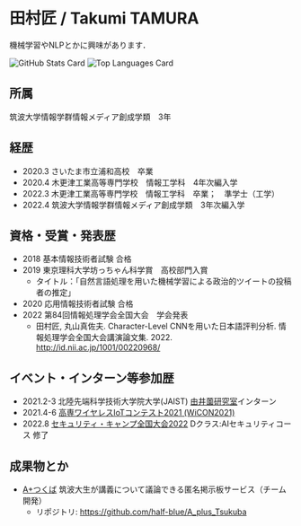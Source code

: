 # 田村匠 / Takumi TAMURA
機械学習やNLPとかに興味があります．

![GitHub Stats Card](https://github-readme-stats.vercel.app/api?username=takumi1001&count_private=true)
![Top Languages Card](https://github-readme-stats.vercel.app/api/top-langs/?username=takumi1001&count_private=true)



## 所属
筑波大学情報学群情報メディア創成学類　3年

## 経歴

- 2020.3 さいたま市立浦和高校　卒業
- 2020.4 木更津工業高等専門学校　情報工学科　4年次編入学
- 2022.3 木更津工業高等専門学校　情報工学科　卒業；　準学士（工学）
- 2022.4 筑波大学情報学群情報メディア創成学類　3年次編入学

## 資格・受賞・発表歴

- 2018 基本情報技術者試験 合格
- 2019 東京理科大学坊っちゃん科学賞　高校部門入賞
  - タイトル：「自然言語処理を用いた機械学習による政治的ツイートの投稿者の推定」
- 2020 応用情報技術者試験 合格
- 2022 第84回情報処理学会全国大会　学会発表
  - 田村匠, 丸山真佐夫. Character-Level CNNを用いた日本語評判分析. 情報処理学会全国大会講演論文集. 2022. http://id.nii.ac.jp/1001/00220968/

## イベント・インターン等参加歴

- 2021.2-3 北陸先端科学技術大学院大学(JAIST) [由井薗研究室](http://www.jaist.ac.jp/ks/labs/yuizono/)インターン
- 2021.4-6 [高専ワイヤレスIoTコンテスト2021 (WiCON2021)](https://kosen-iot-contest.jp/)
- 2022.8 [セキュリティ・キャンプ全国大会2022](https://www.ipa.go.jp/jinzai/camp/2022/zenkoku2022_index.html) Dクラス:AIセキュリティコース 修了

## 成果物とか
 - [A+つくば](https://www.aplus-tsukuba.net/) 筑波大生が講義について議論できる匿名掲示板サービス（チーム開発）
   - リポジトリ: https://github.com/half-blue/A_plus_Tsukuba
